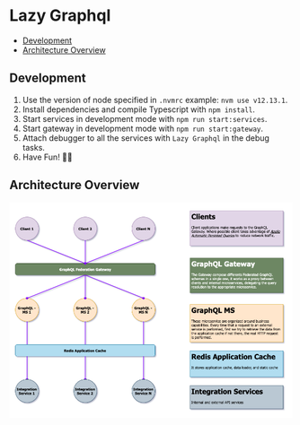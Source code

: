 # Lazy Graphql

- [Development](#Development)
- [Architecture Overview](#ArchitectureOverview)

## Development

1. Use the version of node specified in `.nvmrc` example: `nvm use v12.13.1`.
2. Install dependencies and compile Typescript with `npm install`.
3. Start services in development mode with `npm run start:services`.
4. Start gateway in development mode with `npm run start:gateway`.
5. Attach debugger to all the services with `Lazy Graphql` in the debug tasks.
6. Have Fun! 🏄‍♂️

## Architecture Overview

![alt text](lazygraphql.png)
